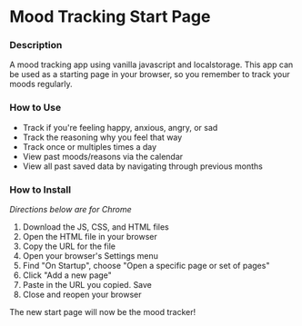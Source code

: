 # Mood Tracking Start Page

### Description
A mood tracking app using vanilla javascript and localstorage. This app can be used as a starting page in your browser, so you remember to track your moods regularly.

### How to Use
- Track if you're feeling happy, anxious, angry, or sad
- Track the reasoning why you feel that way
- Track once or multiples times a day
- View past moods/reasons via the calendar
- View all past saved data by navigating through previous months

### How to Install
*Directions below are for Chrome*

1. Download the JS, CSS, and HTML files
2. Open the HTML file in your browser
3. Copy the URL for the file
4. Open your browser's Settings menu
5. Find "On Startup", choose "Open a specific page or set of pages"
6. Click "Add a new page"
7. Paste in the URL you copied. Save
8. Close and reopen your browser

The new start page will now be the mood tracker!